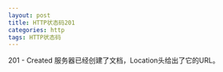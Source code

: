 ```yaml
---
layout: post
title: HTTP状态码201
categories: http
tags: HTTP状态码
---
```


201 - Created 服务器已经创建了文档，Location头给出了它的URL。 
